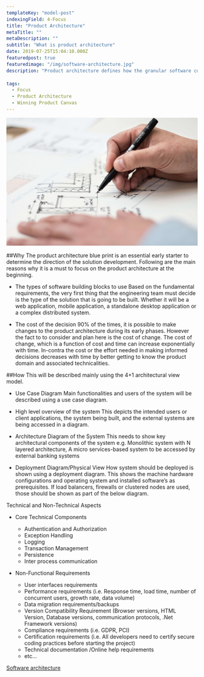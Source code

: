```yaml
---
templateKey: "model-post"
indexingField: 4-Focus
title: "Product Architecture"
metaTitle: ""
metaDescription: ""
subtitle: "What is product architecture"
date: 2019-07-25T15:04:10.000Z
featuredpost: true
featuredimage: "/img/software-architecture.jpg"
description: "Product architecture defines how the granular software components are engineered and organized together in a software deployment echo system to achieve the optimal value delivery of the features in demand. The product architecture disciplines shall mainly be governed by the product development requirements under the moderation of industry best practices associated with the selected technologies, services and relevant regulations."

tags:
  - Focus
  - Product Architecture
  - Winning Product Canvas
---
```


![flavor wheel](/img/software-architecture.jpg)

##Why
The product architecture blue print is an essential early starter to determine the direction of the solution development. Following are the main reasons why it is a must to focus on the product architecture at the beginning.

- The types of software building blocks to use
  Based on the fundamental requirements, the very first thing that the engineering team must decide is the type of the solution that is going to be built. Whether it will be a web application, mobile application, a standalone desktop application or a complex distributed system.

- The cost of the decision
  90% of the times, it is possible to make changes to the product architecture during its early phases. However the fact to to consider and plan here is the cost of change. The cost of change, which is a function of cost and time can increase exponentially with time. In-contra the cost or the effort needed in making informed decisions decreases with time by better getting to know the product domain and associated technicalities.

##How
This will be described mainly using the 4+1 architectural view model.

- Use Case Diagram
  Main functionalities and users of the system will be described using a use case diagram.

- High level overview of the system
  This depicts the intended users or client applications, the system being built, and the external systems are being accessed in a diagram.

- Architecture Diagram of the System
  This needs to show key architectural components of the system
  e.g. Monolithic system with N layered architecture, A micro services-based system to be accessed by external banking systems

- Deployment Diagram/Physical View
  How system should be deployed is shown using a deployment diagram. This shows the machine hardware configurations and operating system and installed software’s as prerequisites. If load balancers, firewalls or clustered nodes are used, those should be shown as part of the below diagram.

Technical and Non-Technical Aspects

- Core Technical Components

  - Authentication and Authorization
  - Exception Handling
  - Logging
  - Transaction Management
  - Persistence
  - Inter process communication

- Non-Functional Requirements
  - User interfaces requirements
  - Performance requirements (i.e. Response time, load time, number of concurrent users, growth rate, data volume)
  - Data migration requirements/backups
  - Version Compatibility Requirement (Browser versions, HTML Version, Database versions, communication protocols, .Net Framework versions)
  - Compliance requirements (i.e. GDPR, PCI)
  - Certification requirements (i.e. All developers need to certify secure coding practices before starting the project)
  - Technical documentation /Online help requirements
  - etc...

[Software architecture](https://en.wikipedia.org/wiki/Software_architecture)
